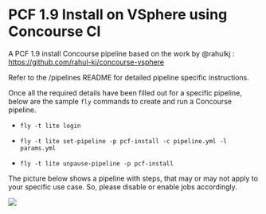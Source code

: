 # PCF 1.9 Install on VSphere using Concourse CI

A PCF 1.9 install Concourse pipeline based on the work by @rahulkj : https://github.com/rahul-kj/concourse-vsphere

Refer to the /pipelines README for detailed pipeline specific instructions.

Once all the required details have been filled out for a specific pipeline, below are the sample `fly` commands to create and run a Concourse pipeline.

* `fly -t lite login`
* `fly -t lite set-pipeline -p pcf-install -c pipeline.yml -l params.yml`

* `fly -t lite unpause-pipeline -p pcf-install`

The picture below shows a pipeline with steps, that may or may not apply to your specific use case. So, please disable or enable jobs accordingly.

![](./pipelines/images/pipeline_new.png)

